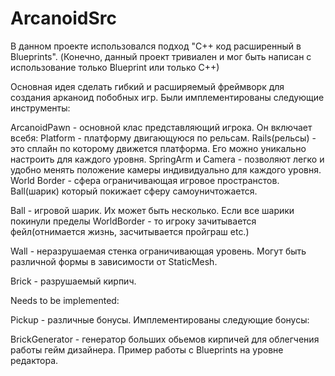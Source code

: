 # ArcanoidSrc
В данном проекте использовался подход "C++ код расширенный в Blueprints".
(Конечно, данный проект тривиален и мог быть написан с использование только Blueprint или только C++) 

Основная идея сделать гибкий и расширяемый фреймворк для создания арканоид побобных игр.
Были имплементированы следующие инструменты:

ArcanoidPawn - основной клас представляющий игрока.
Он включает всебя:
	Platform - платформу двигающуюся по рельсам. 
	Rails(рельсы) - это сплайн по которому движется платформа. Его можно уникально настроить для каждого уровня.
	SpringArm и Camera - позволяют легко и удобно менять положение камеры индивидуально для каждого уровня.
	World Border - сфера ограничивающая игровое пространстов. Ball(шарик) который покижает сферу самоуничтожается.

Ball - игровой шарик. Их может быть несколько. Если все шарики покинули пределы WorldBorder - то игроку зачитывается фейл(отнимается жизнь, засчитывается пройграш etc.)

Wall - неразрушаемая стенка ограничивающая уровень. Могут быть различной формы в зависимости от StaticMesh.
		
Brick - разрушаемый кирпич.

Needs to be implemented:

Pickup - различные бонусы. 
	Имплементированы следующие бонусы:


BrickGenerator - генератор больших обьемов кирпичей для облегчения работы гейм дизайнера. Пример работы с Blueprints на уровне редактора.
